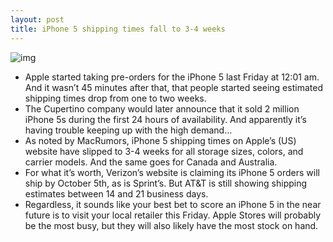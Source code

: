 ```yaml
---
layout: post
title: iPhone 5 shipping times fall to 3-4 weeks
---
```

![img](http://media.idownloadblog.com/wp-content/uploads/2012/09/iphone-5-4-weeks-shipping.png)
* Apple started taking pre-orders for the iPhone 5 last Friday at 12:01 am. And it wasn’t 45 minutes after that, that people started seeing estimated shipping times drop from one to two weeks.
* The Cupertino company would later announce that it sold 2 million iPhone 5s during the first 24 hours of availability. And apparently it’s having trouble keeping up with the high demand…
* As noted by MacRumors, iPhone 5 shipping times on Apple’s (US) website have slipped to 3-4 weeks for all storage sizes, colors, and carrier models. And the same goes for Canada and Australia.
* For what it’s worth, Verizon’s website is claiming its iPhone 5 orders will ship by October 5th, as is Sprint’s. But AT&T is still showing shipping estimates between 14 and 21 business days.
* Regardless, it sounds like your best bet to score an iPhone 5 in the near future is to visit your local retailer this Friday. Apple Stores will probably be the most busy, but they will also likely have the most stock on hand.


